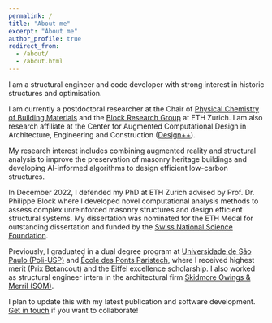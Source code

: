 ```yaml
---
permalink: /
title: "About me"
excerpt: "About me"
author_profile: true
redirect_from: 
  - /about/
  - /about.html
---
```


I am a structural engineer and code developer with strong interest in historic structures and optimisation. 

I am currently a postdoctoral researcher at the Chair of [Physical Chemistry of Building Materials](https://ifb.ethz.ch/pcbm) and the [Block Research Group](https://www.block.arch.ethz.ch/) at ETH Zurich. I am also research affiliate at the Center for Augmented Computational Design in Architecture, Engineering and Construction ([Design++](https://designplusplus.ethz.ch)). 

My research interest includes combining augmented reality and structural analysis to improve the preservation of masonry heritage buildings and developing AI-​informed algorithms to design efficient low-carbon structures.

In December 2022, I defended my PhD at ETH Zurich advised by Prof. Dr. Philippe Block where I developed novel computational analysis methods to assess complex unreinforced masonry structures and design efficient structural systems. My dissertation was nominated for the ETH Medal for outstanding dissertation and funded by the [Swiss National Science Foundation](http://www.snf.ch/en/Pages/default.aspx).

Previously, I graduated in a dual degree program at [Universidade de São Paulo (Poli-USP)](https://www.poli.usp.br) and [École des Ponts Paristech](https://www.ecoledesponts.fr), where I received highest merit (Prix Betancout) and the Eiffel excellence scholarship. I also worked as structural engineer intern in the architectural firm [Skidmore Owings & Merril (SOM)](https://www.som.com/).

I plan to update this with my latest publication and software development. [Get in touch](malito:mricardo@ethz.ch) if you want to collaborate!
